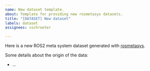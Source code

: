 ```yaml
---
name: New dataset template.
about: Template for providing new rosmetasys datasets.
title: "[DATASET] New dataset"
labels: dataset
assignees: vschroeter

---
```


Here is a new ROS2 meta system dataset generated with [rosmetasys](https://github.com/vschroeter/rosmetasys).

Some details about the origin of the data:
- ...
